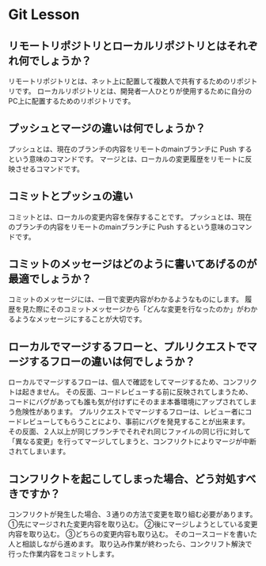 # Git Lesson

## リモートリポジトリとローカルリポジトリとはそれぞれ何でしょうか？
リモートリポジトリとは、ネット上に配置して複数人で共有するためのリポジトリです。  ローカルリポジトリとは、開発者一人ひとりが使用するために自分のPC上に配置するためのリポジトリです。


## プッシュとマージの違いは何でしょうか？
プッシュとは、現在のブランチの内容をリモートのmainブランチに Push するという意味のコマンドです。  マージとは、ローカルの変更履歴をリモートに反映させるコマンドです。


## コミットとプッシュの違い
コミットとは、ローカルの変更内容を保存することです。  プッシュとは、現在のブランチの内容をリモートのmainブランチに Push するという意味のコマンドです。


## コミットのメッセージはどのように書いてあげるのが最適でしょうか？
コミットのメッセージには、一目で変更内容がわかるようなものにします。  履歴を見た際にそのコミットメッセージから「どんな変更を行なったのか」がわかるようなメッセージにすることが大切です。


## ローカルでマージするフローと、プルリクエストでマージするフローの違いは何でしょうか？
ローカルでマージするフローは、個人で確認をしてマージするため、コンフリクトは起きません。  その反面、コードレビューする前に反映されてしまうため、コードにバグがあっても誰も気が付けずにそのまま本番環境にアップされてしまう危険性があります。  プルリクエストでマージするフローは、レビュー者にコードレビューしてもらうことにより、事前にバグを発見することが出来ます。  その反面、２人以上が同じブランチでそれぞれ同じファイルの同じ行に対して「異なる変更」を行ってマージしてしまうと、コンフリクトによりマージが中断されてしまいます。



## コンフリクトを起こしてしまった場合、どう対処すべきですか？
コンフリクトが発生した場合、３通りの方法で変更を取り組む必要があります。  ①先にマージされた変更内容を取り込む。  ②後にマージしようとしている変更内容を取り込む。  ③どちらの変更内容も取り込む。  そのコースコードを書いた人と相談しながら進めます。  取り込み作業が終わったら、コンクリフト解決で行った作業内容をコミットします。